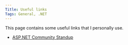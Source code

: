 ```yaml
---
Title: Useful links
Tags: General, .NET
---
```


This page contains some useful links that I personally use.

- [ASP.NET Community Standup](https://live.asp.net/)
